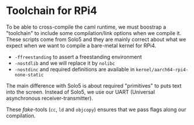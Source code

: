 # Toolchain for RPi4

To be able to cross-compile the caml runtime, we must boostrap a "toolchain"
to include some compilation/link options when we compile it. These scripts come
from Solo5 and they are mainly correct about what we expect when we want to
compile a bare-metal kernel for RPi4.
- `-ffreestanding` to assert a freestanding environment
- `-nostdlib` and we will replace it by `nolibc`
- `-nostdinc` and required definitions are available in
  `kernel/aarch64-rpi4-none-static`

The main difference with Solo5 is about required "primitives" to puts text into
the screen. Instead of Solo5, we use our UART (Universal asynchronous
receiver-transmitter).

These _fake_-tools (`cc`, `ld` and `objcopy`) ensures that we pass flags along
our compilation.
